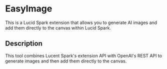 # EasyImage

This is a Lucid Spark extension that allows you to generate AI images and add them directly to the canvas within Lucid Spark.

## Description

This tool combines Lucent Spark's extension API with OpenAI's REST API to generate images and then add them directly to the canvas.

